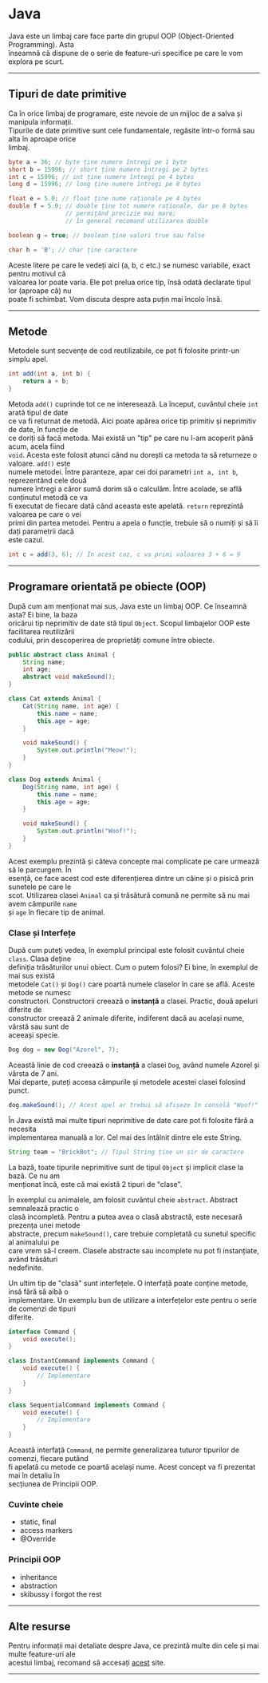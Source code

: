 # **Java**

<!--make things bold-->

Java este un limbaj care face parte din grupul OOP (Object-Oriented Programming). Asta  
înseamnă că dispune de o serie de feature-uri specifice pe care le vom explora pe scurt.

<hr>

<h2><b>Tipuri de date primitive</b></h2>

Ca în orice limbaj de programare, este nevoie de un mijloc de a salva și manipula informații.  
Tipurile de date primitive sunt cele fundamentale, regăsite într-o formă sau alta în aproape orice  
limbaj.

```java
byte a = 36; // byte ține numere întregi pe 1 byte
short b = 15996; // short ține numere întregi pe 2 bytes
int c = 15996; // int ține numere întregi pe 4 bytes
long d = 15996; // long ține numere întregi pe 8 bytes

float e = 5.0; // float ține nume raționale pe 4 bytes
double f = 5.0; // double ține tot numere raționale, dar pe 8 bytes
                // permițând precizie mai mare;
                // în general recomand utilizarea double

boolean g = true; // boolean ține valori true sau false

char h = 'B'; // char ține caractere
```

Aceste litere pe care le vedeți aici (a, b, c etc.) se numesc variabile, exact pentru motivul că  
valoarea lor poate varia. Ele pot prelua orice tip, însă odată declarate tipul lor (aproape că) nu  
poate fi schimbat. Vom discuta despre asta puțin mai încolo însă.

<!--move methods, add operators and intructions-->

<hr>

<h2><b>Metode</b></h2>

Metodele sunt secvențe de cod reutilizabile, ce pot fi folosite printr-un simplu apel.

```java
int add(int a, int b) {
    return a + b;
}
```

Metoda `add()` cuprinde tot ce ne interesează. La început, cuvântul cheie `int` arată tipul de date  
ce va fi returnat de metodă. Aici poate apărea orice tip primitiv și neprimitiv de date, în funcție de  
ce doriți să facă metoda. Mai există un "tip" pe care nu l-am acoperit până acum, acela fiind  
`void`. Acesta este folosit atunci când nu dorești ca metoda ta să returneze o valoare. `add()` este  
numele metodei. Între paranteze, apar cei doi parametri `int a, int b`, reprezentând cele două  
numere întregi a căror sumă dorim să o calculăm. Între acolade, se află conținutul metodă ce va  
fi executat de fiecare dată când aceasta este apelată. `return` reprezintă valoarea pe care o vei  
primi din partea metodei. Pentru a apela o funcție, trebuie să o numiți și să îi dați parametrii dacă  
este cazul.

```java
int c = add(3, 6); // În acest caz, c va primi valoarea 3 + 6 = 9
```

<hr>

<h2><b>Programare orientată pe obiecte (OOP)</b></h2>

După cum am menționat mai sus, Java este un limbaj OOP. Ce înseamnă asta? Ei bine, la baza  
oricărui tip neprimitiv de date stă tipul `Object`. Scopul limbajelor OOP este facilitarea reutilizării  
codului, prin descoperirea de proprietăți comune între obiecte.

```java
public abstract class Animal {
    String name;
    int age;
    abstract void makeSound();
}

class Cat extends Animal {
    Cat(String name, int age) {
        this.name = name;
        this.age = age;
    }

    void makeSound() {
        System.out.println("Meow!");
    }
}

class Dog extends Animal {
    Dog(String name, int age) {
        this.name = name;
        this.age = age;
    }

    void makeSound() {
        System.out.println("Woof!");
    }
}
```

Acest exemplu prezintă și câteva concepte mai complicate pe care urmează să le parcurgem. În  
esență, ce face acest cod este diferențierea dintre un câine și o pisică prin sunetele pe care le  
scot. Utilizarea clasei `Animal` ca și trăsătură comună ne permite să nu mai avem câmpurile `name`  
și `age` în fiecare tip de animal.

<h3>Clase și Interfețe</h3>

După cum puteți vedea, în exemplul principal este folosit cuvântul cheie `class`. Clasa deține  
definiția trăsăturilor unui obiect. Cum o putem folosi? Ei bine, în exemplul de mai sus există  
metodele `Cat()` și `Dog()` care poartă numele claselor în care se află. Aceste metode se numesc  
constructori. Constructorii creează o **instanță** a clasei. Practic, două apeluri diferite de  
constructor creează 2 animale diferite, indiferent dacă au același nume, vârstă sau sunt de  
aceeași specie.

```java
Dog dog = new Dog("Azorel", 7);
```

Această linie de cod creează o **instanță** a clasei `Dog`, având numele Azorel și vârsta de 7 ani.  
Mai departe, puteți accesa câmpurile și metodele acestei clasei folosind punct.

```java
dog.makeSound(); // Acest apel ar trebui să afișeze în consolă "Woof!"
```

În Java există mai multe tipuri neprimitive de date care pot fi folosite fără a necesita  
implementarea manuală a lor. Cel mai des întâlnit dintre ele este String.

```java
String team = "BrickBot"; // Tipul String ține un șir de caractere
```

La bază, toate tipurile neprimitive sunt de tipul `Object` și implicit clase la bază. Ce nu am  
menționat încă, este că mai există 2 tipuri de "clase".

În exemplul cu animalele, am folosit cuvântul cheie `abstract`. Abstract semnalează practic o  
clasă incompletă. Pentru a putea avea o clasă abstractă, este necesară prezența unei metode  
abstracte, precum `makeSound()`, care trebuie completată cu sunetul specific al animalului pe  
care vrem să-l creem. Clasele abstracte sau incomplete nu pot fi instanțiate, având trăsături  
nedefinite.

Un ultim tip de "clasă" sunt interfețele. O interfață poate conține metode, insă fără să aibă o  
implementare. Un exemplu bun de utilizare a interfețelor este pentru o serie de comenzi de tipuri  
diferite.

```java
interface Command {
    void execute();
}

class InstantCommand implements Command {
    void execute() {
        // Implementare
    }
}

class SequentialCommand implements Command {
    void execute() {
        // Implementare
    }
}
```

Această interfață `Command`, ne permite generalizarea tuturor tipurilor de comenzi, fiecare putând  
fi apelată cu metode ce poartă același nume. Acest concept va fi prezentat mai în detaliu în  
secțiunea de Principii OOP.

<h3><b>Cuvinte cheie</b></h3>

- static, final
- access markers
- @Override

<h3><b>Principii OOP</b></h3>

- inheritance
- abstraction
- skibussy i forgot the rest

<hr>

<h2><b>Alte resurse</b></h2>

Pentru informații mai detaliate despre Java, ce prezintă multe din cele și mai multe feature-uri ale  
acestui limbaj, recomand să accesați <a href="https://www.w3schools.com/java">acest</a> site.

<hr>
